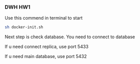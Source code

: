 ### DWH HW1

Use this commend in terminal to start
```bash
sh docker-init.sh
```
Next step is check database. You need to connect to database

If u need connect replica, use port 5433

If u need main database, use port 5432